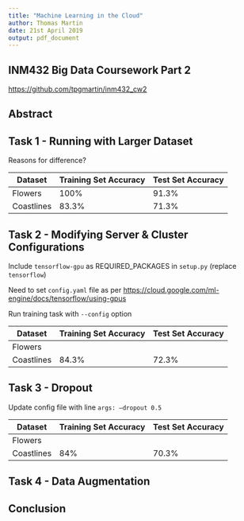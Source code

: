 ```yaml
---
title: "Machine Learning in the Cloud"
author: Thomas Martin
date: 21st April 2019
output: pdf_document
---
```


## INM432 Big Data Coursework Part 2

https://github.com/tpgmartin/inm432_cw2

## Abstract

## Task 1 - Running with Larger Dataset

Reasons for difference?

| Dataset    | Training Set Accuracy | Test Set Accuracy |
| ---------- | --------------------- | ----------------- |
| Flowers    | 100%                  | 91.3%             |
| Coastlines | 83.3%                 | 71.3%             |

## Task 2 - Modifying Server & Cluster Configurations

Include `tensorflow-gpu` as REQUIRED_PACKAGES in `setup.py` (replace `tensorflow`)

Need to set `config.yaml` file as per https://cloud.google.com/ml-engine/docs/tensorflow/using-gpus

Run training task with `--config` option

| Dataset    | Training Set Accuracy | Test Set Accuracy |
| ---------- | --------------------- | ----------------- |
| Flowers    |                       |                   |
| Coastlines | 84.3%                 | 72.3%             |

## Task 3 - Dropout

Update config file with line `args: —dropout 0.5`

| Dataset    | Training Set Accuracy | Test Set Accuracy |
| ---------- | --------------------- | ----------------- |
| Flowers    |                       |                   |
| Coastlines | 84%                   | 70.3%             |

## Task 4 - Data Augmentation

## Conclusion

